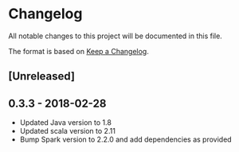 # Changelog
All notable changes to this project will be documented in this file.

The format is based on [Keep a Changelog](http://keepachangelog.com/en/1.0.0/).

## [Unreleased]

## 0.3.3 - 2018-02-28

- Updated Java version to 1.8
- Updated scala version to 2.11
- Bump Spark version to 2.2.0 and add dependencies as provided

